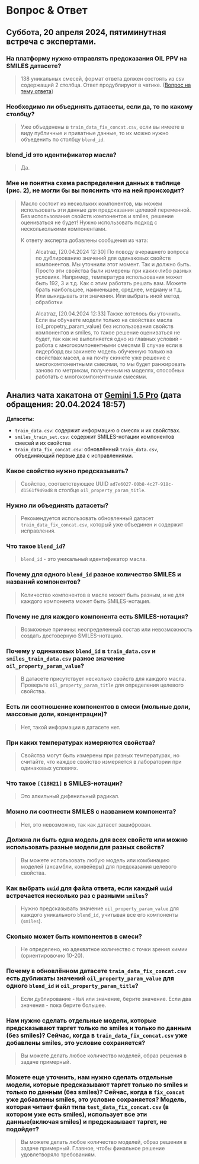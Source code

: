 # Вопрос & Ответ

## Суббота, 20 апреля 2024, пятиминутная встреча с экспертами.

### На платформу нужно отправлять предсказания OIL PPV на SMILES датасете?

> 138 уникальных смесей, формат ответа должен состоять из csv содержащий
> 2 столбца. Ответ продублируют в чатике. ([Вопрос на тему ответа](#как-выбрать-uuid-для-файла-ответа-если-каждый-uuid-встречается-несколько-раз-с-разными-smiles))

### Необходимо ли объединять датасеты, если да, то по какому столбцу?
> Уже объеденены в `train_data_fix_concat.csv`, если вы имеете в виду публичные и приватные
> данные, то их можно нужно объеденить по столбцу `blend_id`.


### blend_id это идентификатор масла?
> Да.


### Мне не понятна схема распределения данных в таблице (рис. 2), не могли бы вы пояснить что на ней происходит?
> Масло состоит из нескольких компонентов, мы можем использовать эти данные для
> предсказания целевой переменной. Без использования свойств
> компонентов и smiles, решение оцениваться не будет! Нужно использовать
> подход с нескольколькими компонентами.
>
> К ответу эксперта добавлены сообщения из чата:
>
>> Alcatraz, [20.04.2024 12:30] По поводу вчерашнего вопроса по дублированию
> значений для одинаковых свойств компонентов. Мы уточнили этот момент. Так и
> должно быть. Просто эти свойства были измерены при каких-либо разных
> условиях. Например, температура использования может быть 192, 3 и т.д. Как с
> этим работать решать вам. Можете брать наибольшее, наименьшее, среднее,
> медиану и т.д. Или выкидывать эти значения. Или выбрать иной метод обработки
>
>> Alcatraz, [20.04.2024 12:33] Также хотелось бы уточнить. Если вы обучаете
> модели только на свойствах масла (oil_propetry_param_value) без
> использования свойств компонентов и smiles, то такое решение оцениваться не
> будет, так как не выполняется одно из главных условий - работа с
> многокомпонентными смесями В случае если в лидерборд вы закинете модель
> обученную только на свойствах масел, а на почту скинете уже решение с
> многокомпонентными смесями, то мы будет ранжировать заново по метрикам,
> полученным на моделях, способных работать с многокомпонентными смесями.

## Анализ чата хакатона от [Gemini 1.5 Pro](https://aistudio.google.com/app/prompts/new_chat) (дата обращения: 20.04.2024 18:57)

**Датасеты:**
- `train_data.csv`: содержит информацию о смесях и их свойствах.
- `smiles_train_set.csv`: содержит SMILES-нотации компонентов смесей и их свойства
- `train_data_fix_concat.csv`: обновлённый `train_data.csv`, объединяющий первые два с исправлениями.

### Какое свойство нужно предсказывать?
> Свойство, соответствующее UUID `ad7e6027-00b8-4c27-918c-d1561f949ad8` в столбце `oil_property_param_title`.


### Нужно ли объединять датасеты?
> Рекомендуется использовать обновленный датасет `train_data_fix_concat.csv`, который уже объединен и содержит исправления.


### Что такое `blend_id`?
> `blend_id` - это уникальный идентификатор масла.


### Почему для одного `blend_id` разное количество SMILES и названий компонентов?
> Количество компонентов в масле может быть разным, и не для каждого компонента может быть SMILES-нотация.


### Почему не для каждого компонента есть SMILES-нотация?
> Возможные причины: неопределенный состав или невозможность создать достоверную SMILES-нотацию.


### Почему у одинаковых `blend_id` в `train_data.csv` и `smiles_train_data.csv` разное значение `oil_property_param_value`?
> В датасете присутствует несколько свойств для каждого масла. Проверьте `oil_property_param_title` для определения целевого свойства.


### Есть ли соотношение компонентов в смеси (мольные доли, массовые доли, концентрации)?
> Нет, такой информации в датасете нет.


### При каких температурах измеряются свойства?
> Свойства могут быть измерены при разных температурах, но считайте, что каждое свойство измеряется в лаборатории при одинаковых условиях.


### Что такое `[C18H21]` в SMILES-нотации?
> Это алкильный дифенильный радикал.


### Можно ли соотнести SMILES с названием компонента?
> Нет, это невозможно, так как датасет зашифрован.


### Должна ли быть одна модель для всех свойств или можно использовать разные модели для разных свойств?
> Вы можете использовать любую модель или комбинацию моделей (ансамбли, конвейеры) для предсказания целевого свойства.


### Как выбрать `uuid` для файла ответа, если каждый `uuid` встречается несколько раз с разными `smiles`?
> Нужно предсказывать значение `oil_property_param_value` для каждого уникального `blend_id`, учитывая все его компоненты (`smiles`).


### Сколько может быть компонентов в смеси?
> Не определено, но адекватное количество с точки зрения химии (ориентировочно 10-20).


### Почему в обновлённом датасете `train_data_fix_concat.csv` есть дубликаты значений `oil_property_param_value` для одного `blend_id` и `oil_property_param_title`?
> Если дублирование - `NaN` или значение, берите значение. Если два значения - пока берите большее.


### Нам нужно сделать отдельные модели, которые предсказывают таргет только по smiles и только по данным (без smiles)? Сейчас, когда в `train_data_fix_concat.csv` уже добавлены smiles, это условие сохраняется?
> Вы можете делать любое количество моделей, образ решения в задаче примерный.

### Можете еще уточнить, нам нужно сделать отдельные модели, которые предсказывают таргет только по smiles и только по данным (без smiles)? Сейчас, когда в `fix_concat` уже добавлены smiles, это условие сохраняется? Модель, которая читает файл типа `test_data_fix_concat.csv` (в котором уже есть smiles), использует все эти данные(включая smiles) и предсказывает таргет, не подойдет?
> Вы можете делать любое количество моделей, образ решения в задаче примерный. Главное, чтобы финальное решение удовлетворяло требованиям.